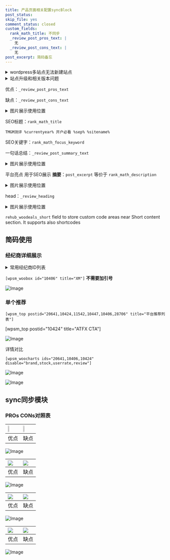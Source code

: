 ```yaml
---
title: 产品页面相关配置syncBlock
post_status: 
skip_file: yes
comment_status: closed
custom_fields:
  rank_math_title: 不同步
  _review_post_pros_text: |
    无
  _review_post_cons_text: |
    无
post_excerpt: 简码备忘
---
```

<details><summary>wordpress多站点无法新建站点</summary>

<li>和报错需要清理cookies一样的原因</li>
<li>wp-config.php里面<code>define( 'SUBDOMAIN_INSTALL', false );//子域名安装</code></li>
<li>新建子站点是用<code>define( 'SUBDOMAIN_INSTALL', true);//子域名安装</code> 完成以后，改成<code>false</code></li>
</details>

<details><summary>站点升级和相关版本问题</summary>

<p>wordpress：5.9.9
woocommerce：7.5.1
出现问题的地方：主题选项里面>><strong>Product layout >>compact style</strong></p>
<p>如何出现没有用过的字段 导致无法保存。先导出配置 然后进行修改，后面再次恢复即可。</p>
<p>出现部分字段无法显示时，需要返回默认布局后，对产品进行保存就好了。</p>
<p></p>
</details>

优点：`_review_post_pros_text`

缺点：`_review_post_cons_text`

<details><summary>图片展示使用位置</summary>

<img src="https://prod-files-secure.s3.us-west-2.amazonaws.com/39ed1227-6d7d-4570-be36-9ccd4a2c4241/f51d3d83-55d4-4bdf-9604-f37ec77ab556/Untitled.png?X-Amz-Algorithm=AWS4-HMAC-SHA256&X-Amz-Content-Sha256=UNSIGNED-PAYLOAD&X-Amz-Credential=ASIAZI2LB4667MBEGHST%2F20250424%2Fus-west-2%2Fs3%2Faws4_request&X-Amz-Date=20250424T105516Z&X-Amz-Expires=3600&X-Amz-Security-Token=IQoJb3JpZ2luX2VjEHoaCXVzLXdlc3QtMiJHMEUCIH0audFGJGSi21w2NKVJe%2FWHsVZWXUeK7PwSfA6GMd%2B9AiEAnFUY33OQgpodWOHvewoNKkSl71IFbbhLOa2WDa3%2Fo04q%2FwMIExAAGgw2Mzc0MjMxODM4MDUiDOKFRbdJUagcp%2BFrzCrcA5KSLvt5k3Byne8CXlJeOiaVO2vrgrQjGdomSmRmRFncFMLCEH0Nbe8WHuYLLQmZ4tfa7bzmUF3AbOjWi9njvYXmFzj7FQBMao1pJ3vuJ3vWNY6koiI6yht8jvqDwCaUAhY6k3EJhmvLOs%2FDf284KG5yYMUYdDWr%2FEC0eVoO62llmIi3VmI%2FMyG8PJuFCSlsVp1R3PX4L2WSGOH%2BRAIqOqt7pWynTA4oAZkgEcgg8BtUSIkXrdAeIemsic9wb0o5DpX8Wiev6XAM0c43AOyFvh2Pkmugv%2B9a2HMD9bdOfbzHgaGrLyMNk7Peo2xX5ic4AXtq9WbKYIP9gMgKF2PNxLGMvbxlcxKJqyxGzbrvy%2BQkTfSOc9LxGLOOuEaV8A3w%2BBtL9gs%2FLqkHcZ6sofQqWR%2FmnatXSPqbxYbdH9MfQ6Qo%2By0stsSzrSPjyJgRNf%2BfmQAevdvsIaxnkkouHDtSkb2R81JioJMmLz33ofXk5o5GipFRH2T9jhVeE5847KRJOAVWdnE5lWlSKK6cUuiXcHzqeE4tKld3criHNKpN0zCCRtil%2B6BXw3ECLAQZWiIkv6jMEkeszzHr2tKq71SgZLkRiwO%2F5FSx2cXkKl3ij01Px9wM2HIaGnBlMtfWMPieqMAGOqUBB48rXzer%2BC9%2FWxnZZNwjhTG%2BYtlxmkz0m78V%2FxWHF42Y2KBuLgiPEML3kj6G6o2sv2%2B9GabwUpdNvrHsSN3As1X2mgEtknyqFZE2X9zFyfAYQUB4rEORsEg41tG4cZx8Poyl3op41Y%2FXzCz21bH128kvoMVc4Zdoo8wvQJTcD%2F9fIVBaP0rNUFuR7lr8Wi44uUF7AUH%2F6e49eBtgKCg78kVYXW%2FV&X-Amz-Signature=66e540b39d69ad79636c2758a0590591e78088312f26256a185eb24b8397652c&X-Amz-SignedHeaders=host&x-id=GetObject" alt="Image">
</details>

SEO标题：`rank_math_title`

`TMGM测评 %currentyear% 开户必看 %sep% %sitename%`

SEO关键字：`rank_math_focus_keyword`

一句话总结：`_review_post_summary_text`

<details><summary>图片展示使用位置</summary>

<img src="https://prod-files-secure.s3.us-west-2.amazonaws.com/39ed1227-6d7d-4570-be36-9ccd4a2c4241/4b96a922-296c-4f4e-8630-d1c870cbce01/Untitled.png?X-Amz-Algorithm=AWS4-HMAC-SHA256&X-Amz-Content-Sha256=UNSIGNED-PAYLOAD&X-Amz-Credential=ASIAZI2LB466ZWCQCLPQ%2F20250424%2Fus-west-2%2Fs3%2Faws4_request&X-Amz-Date=20250424T105517Z&X-Amz-Expires=3600&X-Amz-Security-Token=IQoJb3JpZ2luX2VjEHoaCXVzLXdlc3QtMiJHMEUCIBPg9hwmJHQfq5pqd7VMxFAsH5urO7CFGzRX2%2FdBcZXhAiEA8g9vflq1AlzEe6J4ydtncyOJPLVL%2FE%2FCGiCM8Dl%2BARYq%2FwMIExAAGgw2Mzc0MjMxODM4MDUiDMWVsKfj8d7B7rjUQircAy3gq3b1l%2FVVW9LOUSHyVrV1Zut%2Bix5vS1bHBLPt3HwTw4HFGntirQ9V2zA1bnrnW1EeUJIcomIHeHjz%2FllX0FbofT1u0alBYIQIj18XOMyDf7xZ%2BI6%2BhyBtLvuiwDbpYO61Hlo9gSra1rNQT7XZMmXtQjKETyHKYvk1RvCldn6qCOvqeK6N5DkWnoaoOopOyYUuDajXAx2JLRUxWEvvfwNQzWtcd4td6uMGiMrM5hnpLfnrLHEovx8eL4XY%2FnhnHlkmOV78%2FaPgIH4eZr2BkEHmXKeEpE82zEmMJtRnz%2FjbXXbkRMfSsWt8akRuADs6j8hdMjH0oOflRsIxFV%2FCmwRUTNb2YYRWfCNpb547DY9IrQMiylOFKWNAvtC3JF03IVEdVTl5cD8F11eBPOkk1s6CF%2FFa0VkDF56p%2FkqJ%2BVkWAH5GoXr0HD6U3Y4MjgJcJVPiMLnAgdfrD4VZfB5QFIv3sNIR1A6UYzQv5%2ForjmdTiWTFfexU73pqcdTMY6OdrPdfsA7Dchy%2BLvGWontgecOYWW4zEBNlOTXrk6m1aBiL6QAMRG2vGXllPGP04q4A8RUBHh9e5JFmkpGlrw%2FbW6mDR3KHdodssEjqorXsqGQTd%2B6egcaGi%2F2hCdCgMMaeqMAGOqUBPxbnCAUGN%2F%2BpZwbX14%2FH5iz3zhg%2FI6gst6kC2XB0iRMIgjmr%2B6%2FTUyrlb7eRZhz8ue937I7nd90AmDWrKFLOOY4YjxLaIAcDTVxC%2B%2BYiaeP5lBpEBH6y8vVyTi2iBxvVgAFMjkixbgwmhRkqatDI2%2FVJwJm7D9bDFasIQXeAEaTSgnb%2Bp2o%2BSFu%2FMVJY5qToqpWpo2Ex7esM2W7oRV5OJbCbKYlK&X-Amz-Signature=0951f79650a395b5c2a0c65af6955db3c66424d0fa074773d9a3dd89436e91f9&X-Amz-SignedHeaders=host&x-id=GetObject" alt="Image">
</details>

平台亮点 用于SEO展示 **摘要**：`post_excerpt`  等价于 `rank_math_description`

<details><summary>图片展示使用位置</summary>

<img src="https://prod-files-secure.s3.us-west-2.amazonaws.com/39ed1227-6d7d-4570-be36-9ccd4a2c4241/1ee11f63-b60a-4dfe-a7a7-d58ff23b5d88/Untitled.png?X-Amz-Algorithm=AWS4-HMAC-SHA256&X-Amz-Content-Sha256=UNSIGNED-PAYLOAD&X-Amz-Credential=ASIAZI2LB466WQ4P4BYC%2F20250424%2Fus-west-2%2Fs3%2Faws4_request&X-Amz-Date=20250424T105518Z&X-Amz-Expires=3600&X-Amz-Security-Token=IQoJb3JpZ2luX2VjEHoaCXVzLXdlc3QtMiJHMEUCIQCmP5%2BNDpCNIXAikLVtqfxu9YSJvvJa%2BsAW2c7bb%2FmGJwIgCP9BHcEgnD41nmPy0XIVbwsBGdSM4SiveJui8Yt6Sxoq%2FwMIExAAGgw2Mzc0MjMxODM4MDUiDKL3QfmL%2FHjlhCbV1SrcA%2FeSZKqqVkGjlghSpxETE86cuvRJcDHs75ma%2FPkbcI%2BqGrCKtcOmpyxqHQaa6AgmyYMtx1iYBL1rezfygfCrs%2Bd2eq7zV0MgWZV9AByp7kBAiq2bSlS5dPgwKyE4xOM5HjH%2BwyyzGUKQCPFnn5RiGPaVt2PFxvnpH7Avwm4w5n6tSH1%2BYRNHdLKPAUKeYarlpJE%2B15dhEzRYXl%2B2LAGWXjkIrdyKxrgtDgDDgqR%2FsNZj%2F%2F4L6WnuhuwZOGSpoBLNXU9o4ORh1QQ7xC1NR4AK8cQM5t3%2F7B8Ah1OlGRQK%2FHi2GNjxQPWcjawQXbcJ1Ym%2F30AcQy5C1bCUnSLpy9mc0S05su91MxVxGeH7knwQiAdzKxdjROHr9y5OOBwDHuAOdoCgKdkoyeZnQBNBAvEiNWrmaeTU4YqHrkCwyg0jqVR%2BHRqkaK%2B2lVNwz0XJcUmRn6n8vaHLuFNCvSYQy6YkRuj%2FasK%2B1Xi1qX9LSVFAfdYTB85FWsTyt%2B9EZluUsZMjxcaMMbvG0TbKFih7Kjy2ndZfr%2BoVr54IjHFulFJoSVKMIqqoU2kC3vyzRsWUM%2BOxiajHJ%2FbfvZ2Ur4uUj%2Fe3ea8X2KGqM0JoOVDzgRQebAjvNKsAmJDUdP3%2BIiTEMN6eqMAGOqUB%2B1iBReBCkWjsunslk%2FjrxWg7Zvvy464pT2jVS9uNcyJlUAezkAS3HbQaE1BZLynLJxDQs%2BBsGQf2swHilzJSITVzARj2oeqSU25liiJ4MREc0KjBCzwlKlclZyJrQTU99NJCU4fQ4J1%2BefM4IgpZPmjYnR%2FJtkNDYO%2FNBCsMEQq%2BVQ3lsL77tubItJUQ%2BHMi5yEZ%2B5FjNKp4Vwc8vcW0brmV%2BWKZ&X-Amz-Signature=983c7bbe8bda344b2d992613594b0d37e02a89c8aa61bb814815f7b632a09756&X-Amz-SignedHeaders=host&x-id=GetObject" alt="Image">
<img src="https://prod-files-secure.s3.us-west-2.amazonaws.com/39ed1227-6d7d-4570-be36-9ccd4a2c4241/ad4118b5-78d8-4fbe-801e-3b29b5d99c01/Untitled.png?X-Amz-Algorithm=AWS4-HMAC-SHA256&X-Amz-Content-Sha256=UNSIGNED-PAYLOAD&X-Amz-Credential=ASIAZI2LB466WQ4P4BYC%2F20250424%2Fus-west-2%2Fs3%2Faws4_request&X-Amz-Date=20250424T105518Z&X-Amz-Expires=3600&X-Amz-Security-Token=IQoJb3JpZ2luX2VjEHoaCXVzLXdlc3QtMiJHMEUCIQCmP5%2BNDpCNIXAikLVtqfxu9YSJvvJa%2BsAW2c7bb%2FmGJwIgCP9BHcEgnD41nmPy0XIVbwsBGdSM4SiveJui8Yt6Sxoq%2FwMIExAAGgw2Mzc0MjMxODM4MDUiDKL3QfmL%2FHjlhCbV1SrcA%2FeSZKqqVkGjlghSpxETE86cuvRJcDHs75ma%2FPkbcI%2BqGrCKtcOmpyxqHQaa6AgmyYMtx1iYBL1rezfygfCrs%2Bd2eq7zV0MgWZV9AByp7kBAiq2bSlS5dPgwKyE4xOM5HjH%2BwyyzGUKQCPFnn5RiGPaVt2PFxvnpH7Avwm4w5n6tSH1%2BYRNHdLKPAUKeYarlpJE%2B15dhEzRYXl%2B2LAGWXjkIrdyKxrgtDgDDgqR%2FsNZj%2F%2F4L6WnuhuwZOGSpoBLNXU9o4ORh1QQ7xC1NR4AK8cQM5t3%2F7B8Ah1OlGRQK%2FHi2GNjxQPWcjawQXbcJ1Ym%2F30AcQy5C1bCUnSLpy9mc0S05su91MxVxGeH7knwQiAdzKxdjROHr9y5OOBwDHuAOdoCgKdkoyeZnQBNBAvEiNWrmaeTU4YqHrkCwyg0jqVR%2BHRqkaK%2B2lVNwz0XJcUmRn6n8vaHLuFNCvSYQy6YkRuj%2FasK%2B1Xi1qX9LSVFAfdYTB85FWsTyt%2B9EZluUsZMjxcaMMbvG0TbKFih7Kjy2ndZfr%2BoVr54IjHFulFJoSVKMIqqoU2kC3vyzRsWUM%2BOxiajHJ%2FbfvZ2Ur4uUj%2Fe3ea8X2KGqM0JoOVDzgRQebAjvNKsAmJDUdP3%2BIiTEMN6eqMAGOqUB%2B1iBReBCkWjsunslk%2FjrxWg7Zvvy464pT2jVS9uNcyJlUAezkAS3HbQaE1BZLynLJxDQs%2BBsGQf2swHilzJSITVzARj2oeqSU25liiJ4MREc0KjBCzwlKlclZyJrQTU99NJCU4fQ4J1%2BefM4IgpZPmjYnR%2FJtkNDYO%2FNBCsMEQq%2BVQ3lsL77tubItJUQ%2BHMi5yEZ%2B5FjNKp4Vwc8vcW0brmV%2BWKZ&X-Amz-Signature=c2eadb4f02aad3e78e914cb8d593b5186311074a2fd6d77e2ad1768db2ab9116&X-Amz-SignedHeaders=host&x-id=GetObject" alt="Image">
<img src="https://prod-files-secure.s3.us-west-2.amazonaws.com/39ed1227-6d7d-4570-be36-9ccd4a2c4241/a38cf7c9-a79c-4b64-9e94-13589fe0758b/Untitled.png?X-Amz-Algorithm=AWS4-HMAC-SHA256&X-Amz-Content-Sha256=UNSIGNED-PAYLOAD&X-Amz-Credential=ASIAZI2LB466WQ4P4BYC%2F20250424%2Fus-west-2%2Fs3%2Faws4_request&X-Amz-Date=20250424T105518Z&X-Amz-Expires=3600&X-Amz-Security-Token=IQoJb3JpZ2luX2VjEHoaCXVzLXdlc3QtMiJHMEUCIQCmP5%2BNDpCNIXAikLVtqfxu9YSJvvJa%2BsAW2c7bb%2FmGJwIgCP9BHcEgnD41nmPy0XIVbwsBGdSM4SiveJui8Yt6Sxoq%2FwMIExAAGgw2Mzc0MjMxODM4MDUiDKL3QfmL%2FHjlhCbV1SrcA%2FeSZKqqVkGjlghSpxETE86cuvRJcDHs75ma%2FPkbcI%2BqGrCKtcOmpyxqHQaa6AgmyYMtx1iYBL1rezfygfCrs%2Bd2eq7zV0MgWZV9AByp7kBAiq2bSlS5dPgwKyE4xOM5HjH%2BwyyzGUKQCPFnn5RiGPaVt2PFxvnpH7Avwm4w5n6tSH1%2BYRNHdLKPAUKeYarlpJE%2B15dhEzRYXl%2B2LAGWXjkIrdyKxrgtDgDDgqR%2FsNZj%2F%2F4L6WnuhuwZOGSpoBLNXU9o4ORh1QQ7xC1NR4AK8cQM5t3%2F7B8Ah1OlGRQK%2FHi2GNjxQPWcjawQXbcJ1Ym%2F30AcQy5C1bCUnSLpy9mc0S05su91MxVxGeH7knwQiAdzKxdjROHr9y5OOBwDHuAOdoCgKdkoyeZnQBNBAvEiNWrmaeTU4YqHrkCwyg0jqVR%2BHRqkaK%2B2lVNwz0XJcUmRn6n8vaHLuFNCvSYQy6YkRuj%2FasK%2B1Xi1qX9LSVFAfdYTB85FWsTyt%2B9EZluUsZMjxcaMMbvG0TbKFih7Kjy2ndZfr%2BoVr54IjHFulFJoSVKMIqqoU2kC3vyzRsWUM%2BOxiajHJ%2FbfvZ2Ur4uUj%2Fe3ea8X2KGqM0JoOVDzgRQebAjvNKsAmJDUdP3%2BIiTEMN6eqMAGOqUB%2B1iBReBCkWjsunslk%2FjrxWg7Zvvy464pT2jVS9uNcyJlUAezkAS3HbQaE1BZLynLJxDQs%2BBsGQf2swHilzJSITVzARj2oeqSU25liiJ4MREc0KjBCzwlKlclZyJrQTU99NJCU4fQ4J1%2BefM4IgpZPmjYnR%2FJtkNDYO%2FNBCsMEQq%2BVQ3lsL77tubItJUQ%2BHMi5yEZ%2B5FjNKp4Vwc8vcW0brmV%2BWKZ&X-Amz-Signature=d6cb8c18c610e5695e5b7529ac37a32d32afb8a906a0187e829c90459c197685&X-Amz-SignedHeaders=host&x-id=GetObject" alt="Image">
<img src="https://prod-files-secure.s3.us-west-2.amazonaws.com/39ed1227-6d7d-4570-be36-9ccd4a2c4241/7da6fc1e-d2ac-42ae-8c75-cb5749aa18f6/Untitled.png?X-Amz-Algorithm=AWS4-HMAC-SHA256&X-Amz-Content-Sha256=UNSIGNED-PAYLOAD&X-Amz-Credential=ASIAZI2LB466WQ4P4BYC%2F20250424%2Fus-west-2%2Fs3%2Faws4_request&X-Amz-Date=20250424T105518Z&X-Amz-Expires=3600&X-Amz-Security-Token=IQoJb3JpZ2luX2VjEHoaCXVzLXdlc3QtMiJHMEUCIQCmP5%2BNDpCNIXAikLVtqfxu9YSJvvJa%2BsAW2c7bb%2FmGJwIgCP9BHcEgnD41nmPy0XIVbwsBGdSM4SiveJui8Yt6Sxoq%2FwMIExAAGgw2Mzc0MjMxODM4MDUiDKL3QfmL%2FHjlhCbV1SrcA%2FeSZKqqVkGjlghSpxETE86cuvRJcDHs75ma%2FPkbcI%2BqGrCKtcOmpyxqHQaa6AgmyYMtx1iYBL1rezfygfCrs%2Bd2eq7zV0MgWZV9AByp7kBAiq2bSlS5dPgwKyE4xOM5HjH%2BwyyzGUKQCPFnn5RiGPaVt2PFxvnpH7Avwm4w5n6tSH1%2BYRNHdLKPAUKeYarlpJE%2B15dhEzRYXl%2B2LAGWXjkIrdyKxrgtDgDDgqR%2FsNZj%2F%2F4L6WnuhuwZOGSpoBLNXU9o4ORh1QQ7xC1NR4AK8cQM5t3%2F7B8Ah1OlGRQK%2FHi2GNjxQPWcjawQXbcJ1Ym%2F30AcQy5C1bCUnSLpy9mc0S05su91MxVxGeH7knwQiAdzKxdjROHr9y5OOBwDHuAOdoCgKdkoyeZnQBNBAvEiNWrmaeTU4YqHrkCwyg0jqVR%2BHRqkaK%2B2lVNwz0XJcUmRn6n8vaHLuFNCvSYQy6YkRuj%2FasK%2B1Xi1qX9LSVFAfdYTB85FWsTyt%2B9EZluUsZMjxcaMMbvG0TbKFih7Kjy2ndZfr%2BoVr54IjHFulFJoSVKMIqqoU2kC3vyzRsWUM%2BOxiajHJ%2FbfvZ2Ur4uUj%2Fe3ea8X2KGqM0JoOVDzgRQebAjvNKsAmJDUdP3%2BIiTEMN6eqMAGOqUB%2B1iBReBCkWjsunslk%2FjrxWg7Zvvy464pT2jVS9uNcyJlUAezkAS3HbQaE1BZLynLJxDQs%2BBsGQf2swHilzJSITVzARj2oeqSU25liiJ4MREc0KjBCzwlKlclZyJrQTU99NJCU4fQ4J1%2BefM4IgpZPmjYnR%2FJtkNDYO%2FNBCsMEQq%2BVQ3lsL77tubItJUQ%2BHMi5yEZ%2B5FjNKp4Vwc8vcW0brmV%2BWKZ&X-Amz-Signature=408572fc4a08140248f46df27da0d42bff8dfb3681d3dc38651e74d3ff9ce7b3&X-Amz-SignedHeaders=host&x-id=GetObject" alt="Image">
<img src="https://prod-files-secure.s3.us-west-2.amazonaws.com/39ed1227-6d7d-4570-be36-9ccd4a2c4241/7e97f40a-eaee-47f5-b2f9-475f96808fa7/Untitled.png?X-Amz-Algorithm=AWS4-HMAC-SHA256&X-Amz-Content-Sha256=UNSIGNED-PAYLOAD&X-Amz-Credential=ASIAZI2LB466WQ4P4BYC%2F20250424%2Fus-west-2%2Fs3%2Faws4_request&X-Amz-Date=20250424T105518Z&X-Amz-Expires=3600&X-Amz-Security-Token=IQoJb3JpZ2luX2VjEHoaCXVzLXdlc3QtMiJHMEUCIQCmP5%2BNDpCNIXAikLVtqfxu9YSJvvJa%2BsAW2c7bb%2FmGJwIgCP9BHcEgnD41nmPy0XIVbwsBGdSM4SiveJui8Yt6Sxoq%2FwMIExAAGgw2Mzc0MjMxODM4MDUiDKL3QfmL%2FHjlhCbV1SrcA%2FeSZKqqVkGjlghSpxETE86cuvRJcDHs75ma%2FPkbcI%2BqGrCKtcOmpyxqHQaa6AgmyYMtx1iYBL1rezfygfCrs%2Bd2eq7zV0MgWZV9AByp7kBAiq2bSlS5dPgwKyE4xOM5HjH%2BwyyzGUKQCPFnn5RiGPaVt2PFxvnpH7Avwm4w5n6tSH1%2BYRNHdLKPAUKeYarlpJE%2B15dhEzRYXl%2B2LAGWXjkIrdyKxrgtDgDDgqR%2FsNZj%2F%2F4L6WnuhuwZOGSpoBLNXU9o4ORh1QQ7xC1NR4AK8cQM5t3%2F7B8Ah1OlGRQK%2FHi2GNjxQPWcjawQXbcJ1Ym%2F30AcQy5C1bCUnSLpy9mc0S05su91MxVxGeH7knwQiAdzKxdjROHr9y5OOBwDHuAOdoCgKdkoyeZnQBNBAvEiNWrmaeTU4YqHrkCwyg0jqVR%2BHRqkaK%2B2lVNwz0XJcUmRn6n8vaHLuFNCvSYQy6YkRuj%2FasK%2B1Xi1qX9LSVFAfdYTB85FWsTyt%2B9EZluUsZMjxcaMMbvG0TbKFih7Kjy2ndZfr%2BoVr54IjHFulFJoSVKMIqqoU2kC3vyzRsWUM%2BOxiajHJ%2FbfvZ2Ur4uUj%2Fe3ea8X2KGqM0JoOVDzgRQebAjvNKsAmJDUdP3%2BIiTEMN6eqMAGOqUB%2B1iBReBCkWjsunslk%2FjrxWg7Zvvy464pT2jVS9uNcyJlUAezkAS3HbQaE1BZLynLJxDQs%2BBsGQf2swHilzJSITVzARj2oeqSU25liiJ4MREc0KjBCzwlKlclZyJrQTU99NJCU4fQ4J1%2BefM4IgpZPmjYnR%2FJtkNDYO%2FNBCsMEQq%2BVQ3lsL77tubItJUQ%2BHMi5yEZ%2B5FjNKp4Vwc8vcW0brmV%2BWKZ&X-Amz-Signature=34f8adc2a13d694e70ed86c113883eb74893bbb8281ca259e7a6168c7e3deee5&X-Amz-SignedHeaders=host&x-id=GetObject" alt="Image">
</details>

head：`_review_heading`

<details><summary>图片展示使用位置</summary>

<img src="https://prod-files-secure.s3.us-west-2.amazonaws.com/39ed1227-6d7d-4570-be36-9ccd4a2c4241/3a4650ad-9887-415c-889a-edd51fa54f27/Untitled.png?X-Amz-Algorithm=AWS4-HMAC-SHA256&X-Amz-Content-Sha256=UNSIGNED-PAYLOAD&X-Amz-Credential=ASIAZI2LB46626NRKT4D%2F20250424%2Fus-west-2%2Fs3%2Faws4_request&X-Amz-Date=20250424T105518Z&X-Amz-Expires=3600&X-Amz-Security-Token=IQoJb3JpZ2luX2VjEHoaCXVzLXdlc3QtMiJIMEYCIQD%2F79QS2rAgL9m5aqRroQ8kL%2BsnyGxx9jtWCw2GQgxHogIhANvgybkgtU8unz63m1AKnylAkJhWi9KCvDc2aD54IUlbKv8DCBMQABoMNjM3NDIzMTgzODA1IgzltclsFBhlHwHXhOkq3ANz8PmhGbbgOKC0QjSqJomFgbedZwZc1U4Y3LZS1J11gpVieagn865YyXD6WRnE3GJFPmrAvASYuJG514yKwMLqNVYrIY8wxQYzLbdLFqpw5GJOrokax2CpZp%2Biz1JqRVXNyj6E%2FguTDrBsrODktKaMpu%2FsR0NJiTu3bTcyV8PfXYJ4fLqrLYE2Rh9PZJ530SO9bNpEe2o2LQ%2FDEoC3GS0W%2Bo2AerxZVW6rKM2Sqlid8DTspNmmCEzrxFxuNnqB4KVMKZXMgHAgtN6Vk%2FtVRyIHJoRSarhJwwNXmMBzGhX9IcEuKL0dicTlK6QbrjJ1jyYYMnvYUlalYnZXIUgtRiXvIS2WymLsoCOEVKPVXyb81G%2BbUkefVRoXlOWSorkNzhOaqFMOlASXy2jVQWYKV1tnM3w%2BgqxLtu8d8hGgxfStI81IyxNsLvCrIwgyfqeb1wRijfZI%2Bus6CeEyjMqJhPhmSIscNtBxJucVD5SQNBqGKzWgiEIV8giaCj%2B0bNBbeV%2BK756%2Bmgr6Eqs5xRWcl7BXHVOnCbMbvJHgQFO7Vg02pcvFo08JKTZEXwX%2F0%2FosZZkBbMGODjaNUin5r4u2lMM0rFUYPiBiuxzoZ5WPj2DwDDJdg%2Fm1PfNHSL40HjDMnqjABjqkAbdz50ozAqToI8q6tbgpQN9UrlwWtyGGxKAqUxE3vgzd0nN%2BBZozQEbquvWcD7mB%2Fu35E4uVO%2BHxJuB%2FbpgNA7tlg8zh3uxHwAWXiw96CW1gujkLv2T%2Bs9YNKGbI8Lp%2FQAzIQ%2BA6CB%2FNFI3DuxzM1CijM4Djjy%2Ba2%2FdqCOkP3Q7qZjQ6qII7f6DVL3faKjmAXwjoIR65%2Fa3cDV4n21TCvtTvIU77&X-Amz-Signature=c5b8d6bac53c23033ebf022454b0f17f495680b256f3277a523545eceda3354c&X-Amz-SignedHeaders=host&x-id=GetObject" alt="Image">
</details>

`rehub_woodeals_short`	field to store custom code areas near Short content section. It supports also shortcodes



## 简码使用

### 经纪商详细展示

<details><summary>常用经纪商ID列表</summary>

<pre><code class="php">嘉盛 ===> 20641  [wpsm_woobox id="20641" title="嘉盛"]
易信easymarkets ===> 11542  [wpsm_woobox id="11542" title="易信easymarkets"]
ATFX外汇 ===> 10424  [wpsm_woobox id="10424" title="ATFX"]
XM ===> 10406  [wpsm_woobox id="10406" title="XM"]
TMGM ===> 29622  [wpsm_woobox id="29622" title="TMGM"]
HYCM ===> 10447  [wpsm_woobox id="10447" title="HYCM"]
fpmarkets澳福外汇 ===> 20639  [wpsm_woobox id="20639" title="fpmarkets澳福外汇"]</code></pre>
</details>

`[wpsm_woobox id="10406" title="XM"]` **不需要加引号**

![Image](https://prod-files-secure.s3.us-west-2.amazonaws.com/39ed1227-6d7d-4570-be36-9ccd4a2c4241/4f898f9d-0fa7-4e43-acd3-ac6bc7be575a/Untitled.png?X-Amz-Algorithm=AWS4-HMAC-SHA256&X-Amz-Content-Sha256=UNSIGNED-PAYLOAD&X-Amz-Credential=ASIAZI2LB466ZGPSUASQ%2F20250424%2Fus-west-2%2Fs3%2Faws4_request&X-Amz-Date=20250424T105516Z&X-Amz-Expires=3600&X-Amz-Security-Token=IQoJb3JpZ2luX2VjEHoaCXVzLXdlc3QtMiJGMEQCIETf2nICRCD1XPrBnniGVhIdg9Ttl4Ctb2DTBSN7O1EIAiADC%2FzBd5BMmq%2BxQ0y91tMVNjpmTZthChMX2SfTnFt2rir%2FAwgTEAAaDDYzNzQyMzE4MzgwNSIMMnyXF0P0kLJJpwyYKtwDF0yOXWdMqTQUqpf1j5%2FrULghJNyNdReLW2zvqDLdpx%2B2Saai8gdbuDwaMVm2d%2Bsv4EHCc2benK2L5CdSUwja5s%2F2AU4LP5GZtogSmxzrQ4f6FLAdSWJ0rIRuGt1aztqg3kRJbwiTcKfa0FnqLlldjo66ltumAlFjMsfFgdHrcZzfRQ3WJBXyrfCCupg7QJBE0B0EUoLxFjNFZuW5%2BlmBJAmd%2BdFg8EKz2g11Ra6huTAsvqcQEa%2BR%2FI%2BHTkzAvhOytwUqLICf0z%2BCL0lgg1bWnIaztK4DXlCH4FznpPzGzx0WUyuXM%2BfHF6TY1ipUH3V4iCEQLnwcryv4eOQw0YiQw5X7K6GXxZjaRCCjgwG3HIm9IBMtB1yPEk%2FokkANGAWGxpyf6JAz7Z7JKwHSPrkwquBOizImr2upXefzQ8jzhtV3fAJXLqet%2FlVtiagXzvqRKHZrNvmp4rv7BLoswvRN%2FG9SQG4IOn0ihO0THkLRn%2BkxcOqVk7kYIIxp2uHF3p%2FuhKNHe1mnC2kwy5PDfJ3TE2ZMyZbpG7fV6RAeJ0Agr9gujkz0XYhq9FBJyX1kW2WdHYz21ja1otWxOh4%2BtzyWT8GC1TnqIWqN1abT9dDfv3h3e%2BrW5DQIlytgmrQwx56owAY6pgEYqBxoJDs8KcEnRF3LopFrCP3vF%2BsmLtykXC1r6A7vZQFrFCZFE3qkCvpdyX10nPgzCi6Ya6M3zCAmPDyKCK3J1PKqVBSBAvlHYrfRXLONToTfr3k6wthp5o%2BL5%2B3e9vubopmuK1GdK%2F1BCoIdTJ0q11wFw1zYc1oPrsfAEMcn8cy6w0SjZ3hP9SiKtnlprvtmbqrQUnNt9aagXga2OG0oiYAf4cyp&X-Amz-Signature=558293f59b2b3f4d94d8899198838aaba4c3aa2f69881c25c4e03c9c3996ee35&X-Amz-SignedHeaders=host&x-id=GetObject)

### 单个推荐
`[wpsm_top postid="20641,10424,11542,10447,10406,28706" title="平台推荐列表"]`

[wpsm_top postid="10424" title="ATFX CTA"]

![Image](https://prod-files-secure.s3.us-west-2.amazonaws.com/39ed1227-6d7d-4570-be36-9ccd4a2c4241/5ac620dc-51a8-48b6-b55d-91f47299193c/Untitled.png?X-Amz-Algorithm=AWS4-HMAC-SHA256&X-Amz-Content-Sha256=UNSIGNED-PAYLOAD&X-Amz-Credential=ASIAZI2LB466ZGPSUASQ%2F20250424%2Fus-west-2%2Fs3%2Faws4_request&X-Amz-Date=20250424T105516Z&X-Amz-Expires=3600&X-Amz-Security-Token=IQoJb3JpZ2luX2VjEHoaCXVzLXdlc3QtMiJGMEQCIETf2nICRCD1XPrBnniGVhIdg9Ttl4Ctb2DTBSN7O1EIAiADC%2FzBd5BMmq%2BxQ0y91tMVNjpmTZthChMX2SfTnFt2rir%2FAwgTEAAaDDYzNzQyMzE4MzgwNSIMMnyXF0P0kLJJpwyYKtwDF0yOXWdMqTQUqpf1j5%2FrULghJNyNdReLW2zvqDLdpx%2B2Saai8gdbuDwaMVm2d%2Bsv4EHCc2benK2L5CdSUwja5s%2F2AU4LP5GZtogSmxzrQ4f6FLAdSWJ0rIRuGt1aztqg3kRJbwiTcKfa0FnqLlldjo66ltumAlFjMsfFgdHrcZzfRQ3WJBXyrfCCupg7QJBE0B0EUoLxFjNFZuW5%2BlmBJAmd%2BdFg8EKz2g11Ra6huTAsvqcQEa%2BR%2FI%2BHTkzAvhOytwUqLICf0z%2BCL0lgg1bWnIaztK4DXlCH4FznpPzGzx0WUyuXM%2BfHF6TY1ipUH3V4iCEQLnwcryv4eOQw0YiQw5X7K6GXxZjaRCCjgwG3HIm9IBMtB1yPEk%2FokkANGAWGxpyf6JAz7Z7JKwHSPrkwquBOizImr2upXefzQ8jzhtV3fAJXLqet%2FlVtiagXzvqRKHZrNvmp4rv7BLoswvRN%2FG9SQG4IOn0ihO0THkLRn%2BkxcOqVk7kYIIxp2uHF3p%2FuhKNHe1mnC2kwy5PDfJ3TE2ZMyZbpG7fV6RAeJ0Agr9gujkz0XYhq9FBJyX1kW2WdHYz21ja1otWxOh4%2BtzyWT8GC1TnqIWqN1abT9dDfv3h3e%2BrW5DQIlytgmrQwx56owAY6pgEYqBxoJDs8KcEnRF3LopFrCP3vF%2BsmLtykXC1r6A7vZQFrFCZFE3qkCvpdyX10nPgzCi6Ya6M3zCAmPDyKCK3J1PKqVBSBAvlHYrfRXLONToTfr3k6wthp5o%2BL5%2B3e9vubopmuK1GdK%2F1BCoIdTJ0q11wFw1zYc1oPrsfAEMcn8cy6w0SjZ3hP9SiKtnlprvtmbqrQUnNt9aagXga2OG0oiYAf4cyp&X-Amz-Signature=8932f36cb6552da8548c103e3789e9c8e43cf2e332c9a6417db472aa1c345b60&X-Amz-SignedHeaders=host&x-id=GetObject)

详情对比

`[wpsm_woocharts ids="20641,10406,10424" disable="brand,stock,userrate,review"]`

![Image](https://prod-files-secure.s3.us-west-2.amazonaws.com/39ed1227-6d7d-4570-be36-9ccd4a2c4241/bf3ba45f-b9f3-4295-8aef-b4a495fd25f4/Untitled.png?X-Amz-Algorithm=AWS4-HMAC-SHA256&X-Amz-Content-Sha256=UNSIGNED-PAYLOAD&X-Amz-Credential=ASIAZI2LB466ZGPSUASQ%2F20250424%2Fus-west-2%2Fs3%2Faws4_request&X-Amz-Date=20250424T105516Z&X-Amz-Expires=3600&X-Amz-Security-Token=IQoJb3JpZ2luX2VjEHoaCXVzLXdlc3QtMiJGMEQCIETf2nICRCD1XPrBnniGVhIdg9Ttl4Ctb2DTBSN7O1EIAiADC%2FzBd5BMmq%2BxQ0y91tMVNjpmTZthChMX2SfTnFt2rir%2FAwgTEAAaDDYzNzQyMzE4MzgwNSIMMnyXF0P0kLJJpwyYKtwDF0yOXWdMqTQUqpf1j5%2FrULghJNyNdReLW2zvqDLdpx%2B2Saai8gdbuDwaMVm2d%2Bsv4EHCc2benK2L5CdSUwja5s%2F2AU4LP5GZtogSmxzrQ4f6FLAdSWJ0rIRuGt1aztqg3kRJbwiTcKfa0FnqLlldjo66ltumAlFjMsfFgdHrcZzfRQ3WJBXyrfCCupg7QJBE0B0EUoLxFjNFZuW5%2BlmBJAmd%2BdFg8EKz2g11Ra6huTAsvqcQEa%2BR%2FI%2BHTkzAvhOytwUqLICf0z%2BCL0lgg1bWnIaztK4DXlCH4FznpPzGzx0WUyuXM%2BfHF6TY1ipUH3V4iCEQLnwcryv4eOQw0YiQw5X7K6GXxZjaRCCjgwG3HIm9IBMtB1yPEk%2FokkANGAWGxpyf6JAz7Z7JKwHSPrkwquBOizImr2upXefzQ8jzhtV3fAJXLqet%2FlVtiagXzvqRKHZrNvmp4rv7BLoswvRN%2FG9SQG4IOn0ihO0THkLRn%2BkxcOqVk7kYIIxp2uHF3p%2FuhKNHe1mnC2kwy5PDfJ3TE2ZMyZbpG7fV6RAeJ0Agr9gujkz0XYhq9FBJyX1kW2WdHYz21ja1otWxOh4%2BtzyWT8GC1TnqIWqN1abT9dDfv3h3e%2BrW5DQIlytgmrQwx56owAY6pgEYqBxoJDs8KcEnRF3LopFrCP3vF%2BsmLtykXC1r6A7vZQFrFCZFE3qkCvpdyX10nPgzCi6Ya6M3zCAmPDyKCK3J1PKqVBSBAvlHYrfRXLONToTfr3k6wthp5o%2BL5%2B3e9vubopmuK1GdK%2F1BCoIdTJ0q11wFw1zYc1oPrsfAEMcn8cy6w0SjZ3hP9SiKtnlprvtmbqrQUnNt9aagXga2OG0oiYAf4cyp&X-Amz-Signature=7e5e79ba29a061f2be77918fd34b276e81bc3cc6a8791e9a731c00ab2ce98d1a&X-Amz-SignedHeaders=host&x-id=GetObject)

![Image](https://prod-files-secure.s3.us-west-2.amazonaws.com/39ed1227-6d7d-4570-be36-9ccd4a2c4241/30bc56ef-f383-4b48-9768-2ebc9e436ec0/Untitled.png?X-Amz-Algorithm=AWS4-HMAC-SHA256&X-Amz-Content-Sha256=UNSIGNED-PAYLOAD&X-Amz-Credential=ASIAZI2LB466ZGPSUASQ%2F20250424%2Fus-west-2%2Fs3%2Faws4_request&X-Amz-Date=20250424T105516Z&X-Amz-Expires=3600&X-Amz-Security-Token=IQoJb3JpZ2luX2VjEHoaCXVzLXdlc3QtMiJGMEQCIETf2nICRCD1XPrBnniGVhIdg9Ttl4Ctb2DTBSN7O1EIAiADC%2FzBd5BMmq%2BxQ0y91tMVNjpmTZthChMX2SfTnFt2rir%2FAwgTEAAaDDYzNzQyMzE4MzgwNSIMMnyXF0P0kLJJpwyYKtwDF0yOXWdMqTQUqpf1j5%2FrULghJNyNdReLW2zvqDLdpx%2B2Saai8gdbuDwaMVm2d%2Bsv4EHCc2benK2L5CdSUwja5s%2F2AU4LP5GZtogSmxzrQ4f6FLAdSWJ0rIRuGt1aztqg3kRJbwiTcKfa0FnqLlldjo66ltumAlFjMsfFgdHrcZzfRQ3WJBXyrfCCupg7QJBE0B0EUoLxFjNFZuW5%2BlmBJAmd%2BdFg8EKz2g11Ra6huTAsvqcQEa%2BR%2FI%2BHTkzAvhOytwUqLICf0z%2BCL0lgg1bWnIaztK4DXlCH4FznpPzGzx0WUyuXM%2BfHF6TY1ipUH3V4iCEQLnwcryv4eOQw0YiQw5X7K6GXxZjaRCCjgwG3HIm9IBMtB1yPEk%2FokkANGAWGxpyf6JAz7Z7JKwHSPrkwquBOizImr2upXefzQ8jzhtV3fAJXLqet%2FlVtiagXzvqRKHZrNvmp4rv7BLoswvRN%2FG9SQG4IOn0ihO0THkLRn%2BkxcOqVk7kYIIxp2uHF3p%2FuhKNHe1mnC2kwy5PDfJ3TE2ZMyZbpG7fV6RAeJ0Agr9gujkz0XYhq9FBJyX1kW2WdHYz21ja1otWxOh4%2BtzyWT8GC1TnqIWqN1abT9dDfv3h3e%2BrW5DQIlytgmrQwx56owAY6pgEYqBxoJDs8KcEnRF3LopFrCP3vF%2BsmLtykXC1r6A7vZQFrFCZFE3qkCvpdyX10nPgzCi6Ya6M3zCAmPDyKCK3J1PKqVBSBAvlHYrfRXLONToTfr3k6wthp5o%2BL5%2B3e9vubopmuK1GdK%2F1BCoIdTJ0q11wFw1zYc1oPrsfAEMcn8cy6w0SjZ3hP9SiKtnlprvtmbqrQUnNt9aagXga2OG0oiYAf4cyp&X-Amz-Signature=a30810149f241811385f53d53cd14be90d2186dd35b371973c845776e081f061&X-Amz-SignedHeaders=host&x-id=GetObject)

## sync同步模块

### PROs CONs对照表

| <img src="https://cdn.ifttt.fun/gh/jarlin8/OSS@main/icons/customize/pros.svg" height="auto" width="37.3%"> | <img src="https://cdn.ifttt.fun/gh/jarlin8/OSS@main/icons/customize/cons.svg" height="auto" width="28.8%"> |
| :--- | :--- |
| 优点 | 缺点 |

![Image](https://prod-files-secure.s3.us-west-2.amazonaws.com/39ed1227-6d7d-4570-be36-9ccd4a2c4241/8742b755-dfb5-4004-9a5f-d6e561664bd8/Untitled.png?X-Amz-Algorithm=AWS4-HMAC-SHA256&X-Amz-Content-Sha256=UNSIGNED-PAYLOAD&X-Amz-Credential=ASIAZI2LB466ZGPSUASQ%2F20250424%2Fus-west-2%2Fs3%2Faws4_request&X-Amz-Date=20250424T105516Z&X-Amz-Expires=3600&X-Amz-Security-Token=IQoJb3JpZ2luX2VjEHoaCXVzLXdlc3QtMiJGMEQCIETf2nICRCD1XPrBnniGVhIdg9Ttl4Ctb2DTBSN7O1EIAiADC%2FzBd5BMmq%2BxQ0y91tMVNjpmTZthChMX2SfTnFt2rir%2FAwgTEAAaDDYzNzQyMzE4MzgwNSIMMnyXF0P0kLJJpwyYKtwDF0yOXWdMqTQUqpf1j5%2FrULghJNyNdReLW2zvqDLdpx%2B2Saai8gdbuDwaMVm2d%2Bsv4EHCc2benK2L5CdSUwja5s%2F2AU4LP5GZtogSmxzrQ4f6FLAdSWJ0rIRuGt1aztqg3kRJbwiTcKfa0FnqLlldjo66ltumAlFjMsfFgdHrcZzfRQ3WJBXyrfCCupg7QJBE0B0EUoLxFjNFZuW5%2BlmBJAmd%2BdFg8EKz2g11Ra6huTAsvqcQEa%2BR%2FI%2BHTkzAvhOytwUqLICf0z%2BCL0lgg1bWnIaztK4DXlCH4FznpPzGzx0WUyuXM%2BfHF6TY1ipUH3V4iCEQLnwcryv4eOQw0YiQw5X7K6GXxZjaRCCjgwG3HIm9IBMtB1yPEk%2FokkANGAWGxpyf6JAz7Z7JKwHSPrkwquBOizImr2upXefzQ8jzhtV3fAJXLqet%2FlVtiagXzvqRKHZrNvmp4rv7BLoswvRN%2FG9SQG4IOn0ihO0THkLRn%2BkxcOqVk7kYIIxp2uHF3p%2FuhKNHe1mnC2kwy5PDfJ3TE2ZMyZbpG7fV6RAeJ0Agr9gujkz0XYhq9FBJyX1kW2WdHYz21ja1otWxOh4%2BtzyWT8GC1TnqIWqN1abT9dDfv3h3e%2BrW5DQIlytgmrQwx56owAY6pgEYqBxoJDs8KcEnRF3LopFrCP3vF%2BsmLtykXC1r6A7vZQFrFCZFE3qkCvpdyX10nPgzCi6Ya6M3zCAmPDyKCK3J1PKqVBSBAvlHYrfRXLONToTfr3k6wthp5o%2BL5%2B3e9vubopmuK1GdK%2F1BCoIdTJ0q11wFw1zYc1oPrsfAEMcn8cy6w0SjZ3hP9SiKtnlprvtmbqrQUnNt9aagXga2OG0oiYAf4cyp&X-Amz-Signature=5f6e7b390cd7a4134b38f1493c1ceeb770aa7e39b184355352e290bf38cc0f72&X-Amz-SignedHeaders=host&x-id=GetObject)

| <img src="https://cdn.ifttt.fun/gh/jarlin8/OSS@main/icons/customize/pros1.svg" height="auto"> | <img src="https://cdn.ifttt.fun/gh/jarlin8/OSS@main/icons/customize/cons1.svg" height="auto"> |
| :--- | :--- |
| 优点 | 缺点 |

![Image](https://prod-files-secure.s3.us-west-2.amazonaws.com/39ed1227-6d7d-4570-be36-9ccd4a2c4241/806358f8-c9c4-4e17-bb35-c6c76a5397a5/Untitled.png?X-Amz-Algorithm=AWS4-HMAC-SHA256&X-Amz-Content-Sha256=UNSIGNED-PAYLOAD&X-Amz-Credential=ASIAZI2LB466ZGPSUASQ%2F20250424%2Fus-west-2%2Fs3%2Faws4_request&X-Amz-Date=20250424T105516Z&X-Amz-Expires=3600&X-Amz-Security-Token=IQoJb3JpZ2luX2VjEHoaCXVzLXdlc3QtMiJGMEQCIETf2nICRCD1XPrBnniGVhIdg9Ttl4Ctb2DTBSN7O1EIAiADC%2FzBd5BMmq%2BxQ0y91tMVNjpmTZthChMX2SfTnFt2rir%2FAwgTEAAaDDYzNzQyMzE4MzgwNSIMMnyXF0P0kLJJpwyYKtwDF0yOXWdMqTQUqpf1j5%2FrULghJNyNdReLW2zvqDLdpx%2B2Saai8gdbuDwaMVm2d%2Bsv4EHCc2benK2L5CdSUwja5s%2F2AU4LP5GZtogSmxzrQ4f6FLAdSWJ0rIRuGt1aztqg3kRJbwiTcKfa0FnqLlldjo66ltumAlFjMsfFgdHrcZzfRQ3WJBXyrfCCupg7QJBE0B0EUoLxFjNFZuW5%2BlmBJAmd%2BdFg8EKz2g11Ra6huTAsvqcQEa%2BR%2FI%2BHTkzAvhOytwUqLICf0z%2BCL0lgg1bWnIaztK4DXlCH4FznpPzGzx0WUyuXM%2BfHF6TY1ipUH3V4iCEQLnwcryv4eOQw0YiQw5X7K6GXxZjaRCCjgwG3HIm9IBMtB1yPEk%2FokkANGAWGxpyf6JAz7Z7JKwHSPrkwquBOizImr2upXefzQ8jzhtV3fAJXLqet%2FlVtiagXzvqRKHZrNvmp4rv7BLoswvRN%2FG9SQG4IOn0ihO0THkLRn%2BkxcOqVk7kYIIxp2uHF3p%2FuhKNHe1mnC2kwy5PDfJ3TE2ZMyZbpG7fV6RAeJ0Agr9gujkz0XYhq9FBJyX1kW2WdHYz21ja1otWxOh4%2BtzyWT8GC1TnqIWqN1abT9dDfv3h3e%2BrW5DQIlytgmrQwx56owAY6pgEYqBxoJDs8KcEnRF3LopFrCP3vF%2BsmLtykXC1r6A7vZQFrFCZFE3qkCvpdyX10nPgzCi6Ya6M3zCAmPDyKCK3J1PKqVBSBAvlHYrfRXLONToTfr3k6wthp5o%2BL5%2B3e9vubopmuK1GdK%2F1BCoIdTJ0q11wFw1zYc1oPrsfAEMcn8cy6w0SjZ3hP9SiKtnlprvtmbqrQUnNt9aagXga2OG0oiYAf4cyp&X-Amz-Signature=70dfb95333bd912a6641c7acd22526b6b495d6e9809e93602934fed4a5a2ed70&X-Amz-SignedHeaders=host&x-id=GetObject)

| <img src="https://cdn.ifttt.fun/gh/jarlin8/OSS@main/icons/customize/pros2.svg" height="auto"> | <img src="https://cdn.ifttt.fun/gh/jarlin8/OSS@main/icons/customize/cons2.svg" height="auto"> |
| :--- | :--- |
| 优点 | 缺点 |

![Image](https://prod-files-secure.s3.us-west-2.amazonaws.com/39ed1227-6d7d-4570-be36-9ccd4a2c4241/a9245ec9-70dd-4005-b534-0d54315fc5f3/Untitled.png?X-Amz-Algorithm=AWS4-HMAC-SHA256&X-Amz-Content-Sha256=UNSIGNED-PAYLOAD&X-Amz-Credential=ASIAZI2LB466ZGPSUASQ%2F20250424%2Fus-west-2%2Fs3%2Faws4_request&X-Amz-Date=20250424T105516Z&X-Amz-Expires=3600&X-Amz-Security-Token=IQoJb3JpZ2luX2VjEHoaCXVzLXdlc3QtMiJGMEQCIETf2nICRCD1XPrBnniGVhIdg9Ttl4Ctb2DTBSN7O1EIAiADC%2FzBd5BMmq%2BxQ0y91tMVNjpmTZthChMX2SfTnFt2rir%2FAwgTEAAaDDYzNzQyMzE4MzgwNSIMMnyXF0P0kLJJpwyYKtwDF0yOXWdMqTQUqpf1j5%2FrULghJNyNdReLW2zvqDLdpx%2B2Saai8gdbuDwaMVm2d%2Bsv4EHCc2benK2L5CdSUwja5s%2F2AU4LP5GZtogSmxzrQ4f6FLAdSWJ0rIRuGt1aztqg3kRJbwiTcKfa0FnqLlldjo66ltumAlFjMsfFgdHrcZzfRQ3WJBXyrfCCupg7QJBE0B0EUoLxFjNFZuW5%2BlmBJAmd%2BdFg8EKz2g11Ra6huTAsvqcQEa%2BR%2FI%2BHTkzAvhOytwUqLICf0z%2BCL0lgg1bWnIaztK4DXlCH4FznpPzGzx0WUyuXM%2BfHF6TY1ipUH3V4iCEQLnwcryv4eOQw0YiQw5X7K6GXxZjaRCCjgwG3HIm9IBMtB1yPEk%2FokkANGAWGxpyf6JAz7Z7JKwHSPrkwquBOizImr2upXefzQ8jzhtV3fAJXLqet%2FlVtiagXzvqRKHZrNvmp4rv7BLoswvRN%2FG9SQG4IOn0ihO0THkLRn%2BkxcOqVk7kYIIxp2uHF3p%2FuhKNHe1mnC2kwy5PDfJ3TE2ZMyZbpG7fV6RAeJ0Agr9gujkz0XYhq9FBJyX1kW2WdHYz21ja1otWxOh4%2BtzyWT8GC1TnqIWqN1abT9dDfv3h3e%2BrW5DQIlytgmrQwx56owAY6pgEYqBxoJDs8KcEnRF3LopFrCP3vF%2BsmLtykXC1r6A7vZQFrFCZFE3qkCvpdyX10nPgzCi6Ya6M3zCAmPDyKCK3J1PKqVBSBAvlHYrfRXLONToTfr3k6wthp5o%2BL5%2B3e9vubopmuK1GdK%2F1BCoIdTJ0q11wFw1zYc1oPrsfAEMcn8cy6w0SjZ3hP9SiKtnlprvtmbqrQUnNt9aagXga2OG0oiYAf4cyp&X-Amz-Signature=debe2deb7ea3bf112678051d0e5761fc486d569d025cce8329157cf743fb671d&X-Amz-SignedHeaders=host&x-id=GetObject)

| <img src="https://cdn.ifttt.fun/gh/jarlin8/OSS@main/icons/customize/pros3.svg" height="auto"> | <img src="https://cdn.ifttt.fun/gh/jarlin8/OSS@main/icons/customize/cons3.svg" height="auto"> |
| :--- | :--- |
| 优点 | 缺点 |

![Image](https://prod-files-secure.s3.us-west-2.amazonaws.com/39ed1227-6d7d-4570-be36-9ccd4a2c4241/e1e580a2-2e5c-4780-9ff4-19c318fc2284/Untitled.png?X-Amz-Algorithm=AWS4-HMAC-SHA256&X-Amz-Content-Sha256=UNSIGNED-PAYLOAD&X-Amz-Credential=ASIAZI2LB466ZGPSUASQ%2F20250424%2Fus-west-2%2Fs3%2Faws4_request&X-Amz-Date=20250424T105516Z&X-Amz-Expires=3600&X-Amz-Security-Token=IQoJb3JpZ2luX2VjEHoaCXVzLXdlc3QtMiJGMEQCIETf2nICRCD1XPrBnniGVhIdg9Ttl4Ctb2DTBSN7O1EIAiADC%2FzBd5BMmq%2BxQ0y91tMVNjpmTZthChMX2SfTnFt2rir%2FAwgTEAAaDDYzNzQyMzE4MzgwNSIMMnyXF0P0kLJJpwyYKtwDF0yOXWdMqTQUqpf1j5%2FrULghJNyNdReLW2zvqDLdpx%2B2Saai8gdbuDwaMVm2d%2Bsv4EHCc2benK2L5CdSUwja5s%2F2AU4LP5GZtogSmxzrQ4f6FLAdSWJ0rIRuGt1aztqg3kRJbwiTcKfa0FnqLlldjo66ltumAlFjMsfFgdHrcZzfRQ3WJBXyrfCCupg7QJBE0B0EUoLxFjNFZuW5%2BlmBJAmd%2BdFg8EKz2g11Ra6huTAsvqcQEa%2BR%2FI%2BHTkzAvhOytwUqLICf0z%2BCL0lgg1bWnIaztK4DXlCH4FznpPzGzx0WUyuXM%2BfHF6TY1ipUH3V4iCEQLnwcryv4eOQw0YiQw5X7K6GXxZjaRCCjgwG3HIm9IBMtB1yPEk%2FokkANGAWGxpyf6JAz7Z7JKwHSPrkwquBOizImr2upXefzQ8jzhtV3fAJXLqet%2FlVtiagXzvqRKHZrNvmp4rv7BLoswvRN%2FG9SQG4IOn0ihO0THkLRn%2BkxcOqVk7kYIIxp2uHF3p%2FuhKNHe1mnC2kwy5PDfJ3TE2ZMyZbpG7fV6RAeJ0Agr9gujkz0XYhq9FBJyX1kW2WdHYz21ja1otWxOh4%2BtzyWT8GC1TnqIWqN1abT9dDfv3h3e%2BrW5DQIlytgmrQwx56owAY6pgEYqBxoJDs8KcEnRF3LopFrCP3vF%2BsmLtykXC1r6A7vZQFrFCZFE3qkCvpdyX10nPgzCi6Ya6M3zCAmPDyKCK3J1PKqVBSBAvlHYrfRXLONToTfr3k6wthp5o%2BL5%2B3e9vubopmuK1GdK%2F1BCoIdTJ0q11wFw1zYc1oPrsfAEMcn8cy6w0SjZ3hP9SiKtnlprvtmbqrQUnNt9aagXga2OG0oiYAf4cyp&X-Amz-Signature=d72408138c89e4f5e4698b08d17653f9b88e09889633f0d29a4ee76f6bb959d3&X-Amz-SignedHeaders=host&x-id=GetObject)